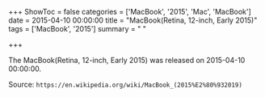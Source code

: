 +++
ShowToc = false
categories = ['MacBook', '2015', 'Mac', 'MacBook']
date = 2015-04-10 00:00:00
title = "MacBook(Retina, 12-inch, Early 2015)"
tags = ['MacBook', '2015']
summary = " "

+++

The MacBook(Retina, 12-inch, Early 2015) was released on 2015-04-10 00:00:00.

Source: `https://en.wikipedia.org/wiki/MacBook_(2015%E2%80%932019)`


